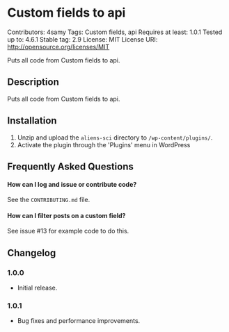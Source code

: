 # Custom fields to api

Contributors: 4samy
Tags: Custom fields, api
Requires at least: 1.0.1
Tested up to: 4.6.1
Stable tag: 2.9
License: MIT
License URI: http://opensource.org/licenses/MIT

Puts all code from Custom fields to api.
## Description

Puts all code from Custom fields to api.
## Installation

1. Unzip and upload the `aliens-sci` directory to `/wp-content/plugins/`.
2. Activate the plugin through the 'Plugins' menu in WordPress

## Frequently Asked Questions

#### How can I log and issue or contribute code?
See the `CONTRIBUTING.md` file.

#### How can I filter posts on a custom field?
See issue #13 for example code to do this.


## Changelog

### 1.0.0

* Initial release.

### 1.0.1

* Bug fixes and performance improvements.